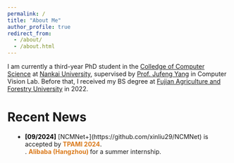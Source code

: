 ```yaml
---
permalink: /
title: "About Me"
author_profile: true
redirect_from: 
  - /about/
  - /about.html
---
```


I am currently a third-year PhD student in the [Colledge of Computer Science](https://cc.nankai.edu.cn/) at [Nankai University](https://www.nankai.edu.cn/), supervised by [Prof. Jufeng Yang](https://cv.nankai.edu.cn/) in Computer Vision Lab. Before that, I received my BS degree at [Fujian Agriculture and Forestry University](https://www.fafu.edu.cn/) in 2022.

Recent News
======

<ul style="padding-left: 40px; padding-bottom: 0px;">
  <li><font style="color:black; font-weight: bold;">[09/2024]</font> [NCMNet+](https://github.com/xinliu29/NCMNet) is accepted by <font style="color:rgb(219,122,27); font-weight: bold;">TPAMI 2024</font>.</li>.   <font style="color:rgb(219,122,27); font-weight: bold;">Alibaba (Hangzhou) </font> for a summer internship.</li>     
</ul>
<br>
